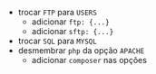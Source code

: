 -  trocar `FTP` para `USERS`
   -  adicionar `ftp: {...}`
   -  adicionar `sftp: {...}`
-  trocar `SQL` para `MYSQL`
-  desmembrar `php` da opção `APACHE`
   -  adicionar `composer` nas opções
